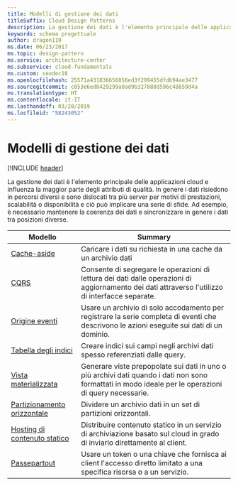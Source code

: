 ```yaml
---
title: Modelli di gestione dei dati
titleSuffix: Cloud Design Patterns
description: La gestione dei dati è l'elemento principale delle applicazioni cloud e influenza la maggior parte degli attributi di qualità. In genere i dati risiedono in percorsi diversi e sono dislocati tra più server per motivi di prestazioni, scalabilità o disponibilità e ciò può implicare una serie di sfide. Ad esempio, è necessario mantenere la coerenza dei dati e sincronizzare in genere i dati tra posizioni diverse.
keywords: schema progettuale
author: dragon119
ms.date: 06/23/2017
ms.topic: design-pattern
ms.service: architecture-center
ms.subservice: cloud-fundamentals
ms.custom: seodec18
ms.openlocfilehash: 25571a431836656856ed3f299455dfdb94ae3477
ms.sourcegitcommit: c053e6edb429299a0ad9b327888d596c48859d4a
ms.translationtype: HT
ms.contentlocale: it-IT
ms.lasthandoff: 03/20/2019
ms.locfileid: "58243052"
---
```

# <a name="data-management-patterns"></a>Modelli di gestione dei dati

[!INCLUDE [header](../../_includes/header.md)]

La gestione dei dati è l'elemento principale delle applicazioni cloud e influenza la maggior parte degli attributi di qualità. In genere i dati risiedono in percorsi diversi e sono dislocati tra più server per motivi di prestazioni, scalabilità o disponibilità e ciò può implicare una serie di sfide. Ad esempio, è necessario mantenere la coerenza dei dati e sincronizzare in genere i dati tra posizioni diverse.

|                        Modello                         |                                                                  Summary                                                                  |
|--------------------------------------------------------|-------------------------------------------------------------------------------------------------------------------------------------------|
|            [Cache-aside](../cache-aside.md)            |                                            Caricare i dati su richiesta in una cache da un archivio dati                                             |
|                   [CQRS](../cqrs.md)                   |                    Consente di segregare le operazioni di lettura dei dati dalle operazioni di aggiornamento dei dati attraverso l'utilizzo di interfacce separate.                     |
|         [Origine eventi](../event-sourcing.md)         |               Usare un archivio di solo accodamento per registrare la serie completa di eventi che descrivono le azioni eseguite sui dati di un dominio.               |
|            [Tabella degli indici](../index-table.md)            |                         Creare indici sui campi negli archivi dati spesso referenziati dalle query.                          |
|      [Vista materializzata](../materialized-view.md)      | Generare viste prepopolate sui dati in uno o più archivi dati quando i dati non sono formattati in modo ideale per le operazioni di query necessarie. |
|               [Partizionamento orizzontale](../sharding.md)               |                                    Dividere un archivio dati in un set di partizioni orizzontali.                                     |
| [Hosting di contenuto statico](../static-content-hosting.md) |                   Distribuire contenuto statico in un servizio di archiviazione basato sul cloud in grado di inviarlo direttamente al client.                    |
|              [Passepartout](../valet-key.md)              |                 Usare un token o una chiave che fornisca ai client l'accesso diretto limitato a una specifica risorsa o a un servizio.                 |
